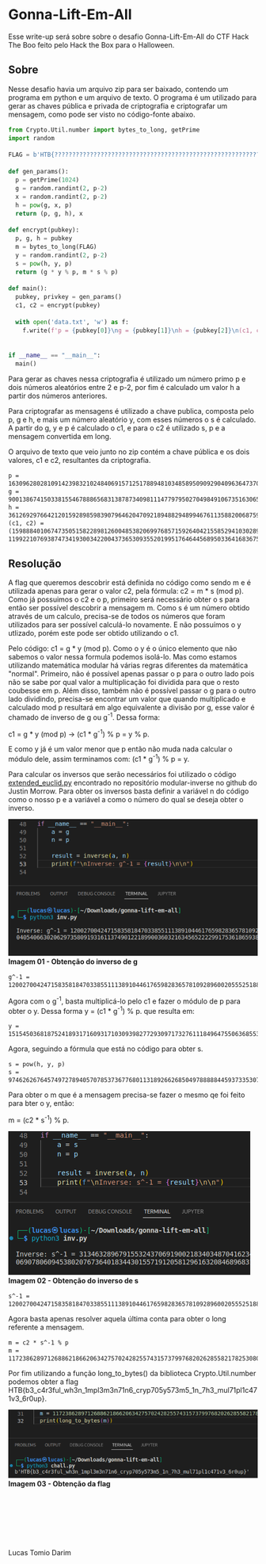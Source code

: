 # Gonna-Lift-Em-All
Esse write-up será sobre sobre o desafio Gonna-Lift-Em-All do CTF Hack The Boo feito pelo Hack the Box para o Halloween.

## Sobre

Nesse desafio havia um arquivo zip para ser baixado, contendo um programa em python e um arquivo de texto. O programa é um utilizado para gerar as chaves pública e privada de criptografia e criptografar um mensagem, como pode ser visto no código-fonte abaixo.

```python
from Crypto.Util.number import bytes_to_long, getPrime
import random

FLAG = b'HTB{??????????????????????????????????????????????????????????????????????}'

def gen_params():
  p = getPrime(1024)
  g = random.randint(2, p-2)
  x = random.randint(2, p-2)
  h = pow(g, x, p)
  return (p, g, h), x

def encrypt(pubkey):
  p, g, h = pubkey
  m = bytes_to_long(FLAG)
  y = random.randint(2, p-2)
  s = pow(h, y, p)
  return (g * y % p, m * s % p)

def main():
  pubkey, privkey = gen_params()
  c1, c2 = encrypt(pubkey)

  with open('data.txt', 'w') as f:
    f.write(f'p = {pubkey[0]}\ng = {pubkey[1]}\nh = {pubkey[2]}\n(c1, c2) = ({c1}, {c2})\n')


if __name__ == "__main__":
  main()
```

Para gerar as chaves nessa criptografia é utilizado um número primo p e dois números aleatórios entre 2 e p-2, por fim é calculado um valor h a partir dos números anteriores.

Para criptografar as mensagens é utilizado a chave publica, composta pelo p, g e h, e mais um número aleatório y, com esses números o s é calculado. A partir do g, y e p é calculado o c1, e para o c2 é utilizado s, p e a mensagem convertida em long.

O arquivo de texto que veio junto no zip contém a chave pública e os dois valores, c1 e c2, resultantes da criptografia.

```
p = 163096280281091423983210248406915712517889481034858950909290409636473708049935881617682030048346215988640991054059665720267702269812372029514413149200077540372286640767440712609200928109053348791072129620291461211782445376287196340880230151621619967077864403170491990385250500736122995129377670743204192511487
g = 90013867415033815546788865683138787340981114779795027049849106735163065530238112558925433950669257882773719245540328122774485318132233380232659378189294454934415433502907419484904868579770055146403383222584313613545633012035801235443658074554570316320175379613006002500159040573384221472749392328180810282909
h = 36126929766421201592898598390796462047092189488294899467611358820068759559145016809953567417997852926385712060056759236355651329519671229503584054092862591820977252929713375230785797177168714290835111838057125364932429350418633983021165325131930984126892231131770259051468531005183584452954169653119524751729
(c1, c2) = (159888401067473505158228981260048538206997685715926404215585294103028971525122709370069002987651820789915955483297339998284909198539884370216675928669717336010990834572641551913464452325312178797916891874885912285079465823124506696494765212303264868663818171793272450116611177713890102083844049242593904824396, 119922107693874734193003422004373653093552019951764644568950336416836757753914623024010126542723403161511430245803749782677240741425557896253881748212849840746908130439957915793292025688133503007044034712413879714604088691748282035315237472061427142978538459398404960344186573668737856258157623070654311038584)
```


## Resolução

A flag que queremos descobrir está definida no código como sendo m e é utilizada apenas para gerar o valor c2, pela fórmula: c2 = m * s (mod p). Como já possuimos o c2 e o p, primeiro será necessário obter o s para então ser possível descobrir a mensagem m. Como s é um número obtido através de um calculo, precisa-se de todos os números que foram utilizados para ser possível calculá-lo novamente. E não possuímos o y utlizado, porém este pode ser obtido utilizando o c1. 

Pelo código: c1 = g * y (mod p). Como o y é o único elemento que não sabemos o valor nessa formula podemos isolá-lo. Mas como estamos utilizando matemática modular há várias regras diferentes da matemática "normal". Primeiro, não é possível apenas passar o p para o outro lado pois não se sabe por qual valor a multiplicação foi dividida para que o resto coubesse em p. Além disso, também não é possível passar o g para o outro lado dividindo, precisa-se encontrar um valor que quando multiplicado e calculado mod p resultará em algo equivalente a divisão por g, esse valor é chamado de inverso de g ou g<sup>-1</sup>. Dessa forma:

c1 = g * y (mod p) -> (c1 * g<sup>-1</sup>) % p = y % p. 

E como y já é um valor menor que p então não muda nada calcular o módulo dele, assim terminamos com: (c1 * g<sup>-1</sup>) % p = y.

Para calcular os inversos que serão necessários foi utilizado o código [extended_euclid.py](https://github.com/justinmorrow/modular-inverse/blob/master/extended_euclid.py) encontrado no repositório modular-inverse no github do Justin Morrow. Para obter os inversos basta definir a variável n do código como o nosso p e a variável a como o número do qual se deseja obter o inverso.

![Imagem 01 - Obtenção do inverso de g](pics/1.png)
<br>**Imagem 01 - Obtenção do inverso de g** 
<br>
```
g^-1 = 120027004247158358184703385511138910446176598283657810928960020555251889532032199706156913358525135228299658796007082082987316875751452608872617761586138905964991747541264336966530405406630206297358091931611374901221899003603216345652222991753618659380928999922962044386202238694636990131574221328099007640482
```

Agora com o g<sup>-1</sup>, basta multiplicá-lo pelo c1 e fazer o módulo de p para obter o y. Dessa forma y = (c1 * g<sup>-1</sup>) % p. que resulta em:

```
y = 151545036818752418931716093171030939827729309717327611184964755063685533596024474465903219353892430936128129116061427826165388249908655823309049171719865481058072839169911183783187254412879190149192386989186799988830028288993778261809217410313001568877314905167838867719115514855795015291428405597461040625720
```

Agora, seguindo a fórmula que está no código para obter s. 

```
s = pow(h, y, p)
s = 97462626764574972789405707853736776801131892662685049788888445937335307309802916804770978800211152464507610133907443690200443337122554845143013035673411159832257337734583042568923321169807909583339712803034130755892624097871888129173372595909172265258031320357247928751965375753164262717332601963215413213638
```

Para obter o m que é a mensagem precisa-se fazer o mesmo qe foi feito para bter o y, então:

m = (c2 * s<sup>-1</sup>) % p.

![Imagem 02 - Obtenção do inverso de s](pics/2.png)
<br>**Imagem 02 - Obtenção do inverso de s** 
<br>

```
s^-1 = 120027004247158358184703385511138910446176598283657810928960020555251889532032199706156913358525135228299658796007082082987316875751452608872617761586138905964991747541264336966530405406630206297358091931611374901221899003603216345652222991753618659380928999922962044386202238694636990131574221328099007640482
```

Agora basta apenas resolver aquela última conta para obter o long referente a mensagem.

```
m = c2 * s^-1 % p
m = 1172386289712688621866206342757024282557431573799768202628558217825308016488998421960879829861191968014842977524818155697111668467803322833848788605649390583219898324267188549415037
```    

Por fim utilizando a função long_to_bytes() da biblioteca Crypto.Util.number podemos obter a flag HTB{b3_c4r3ful_wh3n_1mpl3m3n71n6_cryp705y573m5_1n_7h3_mul71pl1c471v3_6r0up}.

![Imagem 03 - Obtenção da flag](pics/3.png)
<br>**Imagem 03 - Obtenção da flag** 

<br><br><br>
---
Lucas Tomio Darim
